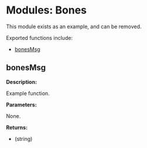 # Modules: Bones

This module exists as an example, and can be removed.

Exported functions include:

- [bonesMsg](#bonesmsg)

## bonesMsg

**Description:**

Example function.

**Parameters:**

None.

**Returns:**

- (string)